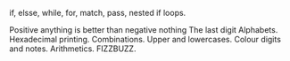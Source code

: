 if, elsse, while, for, match, pass, nested if loops.

Positive anything is better than negative nothing
The last digit
Alphabets.
Hexadecimal printing.
Combinations.
Upper and lowercases.
Colour digits and notes.
Arithmetics.
FIZZBUZZ.
